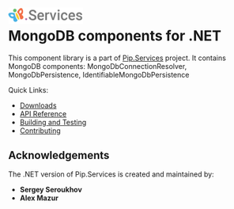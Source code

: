 # <img src="https://github.com/pip-services/pip-services/raw/master/design/Logo.png" alt="Pip.Services Logo" style="max-width:30%"> <br/> MongoDB components for .NET

This component library is a part of [Pip.Services](https://github.com/pip-services/pip-services) project.
It contains MongoDB components: MongoDbConnectionResolver, MongoDbPersistence, IdentifiableMongoDbPersistence

Quick Links:

* [Downloads](https://github.com/pip-services3-dotnet/pip-services3-mongodb-dotnet/blob/master/doc/Downloads.md)
* [API Reference](https://pip-services3-dotnet.github.io/pip-services3-mongodb-dotnet/)
* [Building and Testing](https://github.com/pip-services3-dotnet/pip-services3-mongodb-dotnet/blob/master/doc/Development.md)
* [Contributing](https://github.com/pip-services3-dotnet/pip-services3-mongodb-dotnet/blob/master/doc/Development.md/#contrib)

## Acknowledgements

The .NET version of Pip.Services is created and maintained by:
- **Sergey Seroukhov**
- **Alex Mazur**


